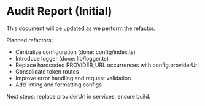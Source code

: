 # Audit Report (Initial)

This document will be updated as we perform the refactor.

Planned refactors:
- Centralize configuration (done: config/index.ts)
- Introduce logger (done: lib/logger.ts)
- Replace hardcoded PROVIDER_URL occurrences with config.providerUrl
- Consolidate token routes
- Improve error handling and request validation
- Add linting and formatting configs

Next steps: replace providerUrl in services, ensure build.